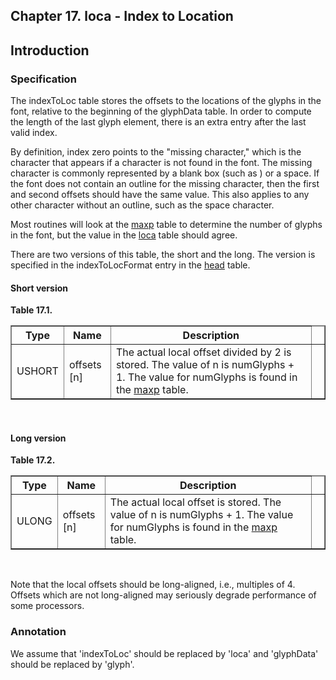 <div xmlns="http://www.w3.org/1999/xhtml" role="" class="chapter"><div class="titlepage"><div><div><h2 class="title"><a name="chapter.loca"></a>Chapter 17. loca - Index to Location</h2></div></div></div><div role="fragment" class="section"><div class="titlepage"><div><div><h2 class="title" style="clear: both"><a name="idm80797984544"></a>Introduction</h2></div></div></div><div role="specification" class="section"><div class="titlepage"><div><div><h3 class="title"><a name="section.17.1.1"></a>Specification</h3></div></div></div><p role="">The indexToLoc table stores the offsets to the locations
          of the glyphs in the font, relative to the beginning of the
          glyphData table. In order to compute the length of the last
          glyph element, there is an extra entry after the last valid
          index.</p><p role="">By definition, index zero points to the "missing
          character," which is the character that appears if a
          character is not found in the font. The missing character is
          commonly represented by a blank box (such as ) or a space.
          If the font does not contain an outline for the missing
          character, then the first and second offsets should have the
          same value. This also applies to any other character without
          an outline, such as the space character.</p><p role="">Most routines will look at the <a role="" class="link" href="chapter.maxp.html" title="Chapter 9. maxp - Maximum Profile">maxp</a>
          table to determine the number of glyphs in the font, but the
          value in the <a role="" class="link" href="chapter.loca.html" title="Chapter 17. loca - Index to Location">loca</a> table should
          agree.</p><p role="">There are two versions of this table, the short and the
          long. The version is specified in the indexToLocFormat entry
          in the <a role="" class="link" href="chapter.head.html" title="Chapter 6. head - Font Header">head</a> table.</p><h4><a name="idm80797978240"></a>Short version</h4><div class="table"><a name="idm80797977840"></a><p class="title"><strong>Table 17.1. </strong></p><div class="table-contents"><table role="" class="table" border="1"><colgroup><col/><col/><col/><col/></colgroup><thead><tr><th role="">Type</th><th role="">Name</th><th role="">Description</th><td class="auto-generated"> </td></tr></thead><tbody><tr><td role="">USHORT</td><td role="">offsets [n]</td><td role="">The actual local offset divided by 2 is
              stored. The value of n is numGlyphs + 1. The value for
              numGlyphs is found in the <a role="" class="link" href="chapter.maxp.html" title="Chapter 9. maxp - Maximum Profile">maxp</a>
              table.</td><td class="auto-generated"> </td></tr></tbody></table></div></div><br class="table-break"/><h4><a name="idm80797973520"></a>Long version</h4><div class="table"><a name="idm80797973120"></a><p class="title"><strong>Table 17.2. </strong></p><div class="table-contents"><table role="" class="table" border="1"><colgroup><col/><col/><col/><col/></colgroup><thead><tr><th role="">Type</th><th role="">Name</th><th role="">Description</th><td class="auto-generated"> </td></tr></thead><tbody><tr><td role="">ULONG</td><td role="">offsets [n]</td><td role="">The actual local offset is stored. The value
              of n is numGlyphs + 1. The value for numGlyphs is found
              in the <a role="" class="link" href="chapter.maxp.html" title="Chapter 9. maxp - Maximum Profile">maxp</a> table.</td><td class="auto-generated"> </td></tr></tbody></table></div></div><br class="table-break"/><p role="">Note that the local offsets should be long-aligned,
          i.e., multiples of 4. Offsets which are not long-aligned may
          seriously degrade performance of some processors.</p></div><div role="annotation" class="section"><div class="titlepage"><div><div><h3 class="title"><a name="section.17.1.2"></a>Annotation</h3></div></div></div><p role="">We assume that 'indexToLoc' should be replaced by 'loca'
	  and 'glyphData' should be replaced by 'glyph'.</p></div></div></div>